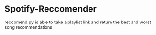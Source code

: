 # Spotify-Reccomender

reccomend.py is able to take a playlist link and return the best and worst song recommendations
